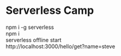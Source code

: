 # Serverless Camp
npm i -g serverless \
npm i \
serverless offline start \
http://localhost:3000/hello/get?name=steve